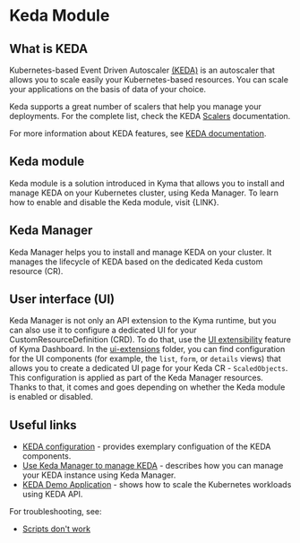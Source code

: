 # Keda Module

## What is KEDA

Kubernetes-based Event Driven Autoscaler [(KEDA)](https://keda.sh/) is an autoscaler that allows you to scale easily your Kubernetes-based resources. You can scale your applications on the basis of data of your choice.

Keda supports a great number of scalers that help you manage your deployments. For the complete list, check the KEDA [Scalers](https://keda.sh/docs/scalers/) documentation.

For more information about KEDA features, see [KEDA documentation](https://keda.sh/docs).

## Keda module

Keda module is a solution introduced in Kyma that allows you to install and manage KEDA on your Kubernetes cluster, using Keda Manager.
To learn how to enable and disable the Keda module, visit {LINK}.

## Keda Manager

Keda Manager helps you to install and manage KEDA on your cluster. It manages the lifecycle of KEDA based on the dedicated Keda custom resource (CR).

## User interface (UI)

Keda Manager is not only an API extension to the Kyma runtime, but you can also use it to configure a dedicated UI for your CustomResourceDefinition (CRD).
To do that, use the [UI extensibility](https://github.com/kyma-project/busola/tree/main/docs/extensibility) feature of Kyma Dashboard.
In the [ui-extensions](/config/ui-extensions/) folder, you can find configuration for the UI components (for example, the `list`, `form`, or `details` views) that allows you to create a dedicated UI page for your Keda CR - `ScaledObjects`.
This configuration is applied as part of the Keda Manager resources. Thanks to that, it comes and goes depending on whether the Keda module is enabled or disabled.

## Useful links
- [KEDA configuration](02-01-keda-configuration.md) - provides exemplary configuation of the KEDA components.
- [Use Keda Manager to manage KEDA](02-02-keda-management.md) - describes how you can manage your KEDA instance using Keda Manager.
- [KEDA Demo Application](03-01-keda-demo-application.md) - shows how to scale the Kubernetes workloads using KEDA API.

For troubleshooting, see:
- [Scripts don't work](04-01-scripts-not-working.md)
